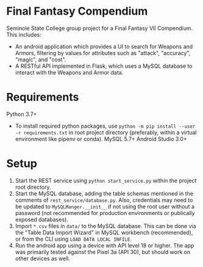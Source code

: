 # Final Fantasy Compendium

Seminole State College group project for a Final Fantasy VII Compendium. This includes:

* An android application which provides a UI to search for Weapons and Armors, filtering by values for attributes such as "attack", "accuracy", "magic", and "cost". 
* A RESTful API implemented in Flask, which uses a MySQL database to interact with the Weapons and Armor data.

# Requirements

Python 3.7+
* To install required python packages, use `python -m pip install --user -r requirements.txt` in root project directory (preferably, within a virtual environment like pipenv or conda).
MySQL 5.7+
Android Studio 3.0+

# Setup

1) Start the REST service using `python start_service.py` within the project root directory.
2) Start the MySQL database, adding the table schemas mentioned in the comments of `rest_service/database.py`. Also, credentials may need to be updated to `MySQLManger.__init__` if not using the root user without a password (not recommended for production environments or publically exposed databases).
3) Import `*.csv` files in `data/` to the MySQL database. This can be done via the "Table Data Import Wizard" in MySQL workbench (recommended), or from the CLI using `LOAD DATA LOCAL INFILE`.
4) Run the android app using a device with API level 18 or higher. The app was primarily tested against the Pixel 3a (API 30), but should work on other devices as well. 
